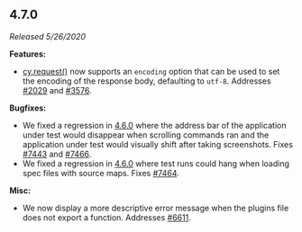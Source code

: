 ## 4.7.0

_Released 5/26/2020_

**Features:**

- [cy.request()](/api/commands/request) now supports an `encoding` option that can be used to set the encoding of the response body, defaulting to `utf-8`. Addresses [#2029](https://github.com/cypress-io/cypress/issues/2029) and [#3576](https://github.com/cypress-io/cypress/issues/3576).

**Bugfixes:**

- We fixed a regression in [4.6.0](#4-6-0) where the address bar of the application under test would disappear when scrolling commands ran and the application under test would visually shift after taking screenshots. Fixes [#7443](https://github.com/cypress-io/cypress/issues/7443) and [#7466](https://github.com/cypress-io/cypress/issues/7466).
- We fixed a regression in [4.6.0](#4-6-0) where test runs could hang when loading spec files with source maps. Fixes [#7464](https://github.com/cypress-io/cypress/issues/7464).

**Misc:**

- We now display a more descriptive error message when the plugins file does not export a function. Addresses [#6611](https://github.com/cypress-io/cypress/issues/6611).
